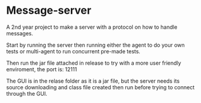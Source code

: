 Message-server
==============

A 2nd year project to make a server with a protocol on how to handle messages.

Start by running the server then running either the agent to do your own tests or multi-agent to run concurrent pre-made tests.

Then run the jar file attached in release to try with a more user friendly enviroment, the port is: 12111


The GUI is in the relase folder as it is a jar file, but the server needs its source downloading and class file created then run before trying to connect through the GUI.
